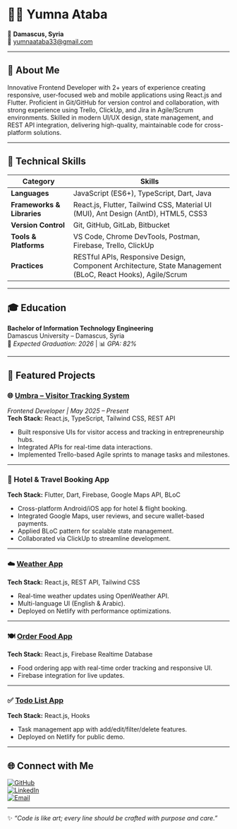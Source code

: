 # 👩‍💻 Yumna Ataba

📍 **Damascus, Syria**  
📧 [yumnaataba33@gmail.com](mailto:yumnataba33@gmail.com)

---

## 🔹 About Me
Innovative Frontend Developer with 2+ years of experience creating responsive, user-focused web and mobile applications using React.js and Flutter.
 Proficient in Git/GitHub for version control and collaboration, with strong experience using Trello, ClickUp, and Jira in Agile/Scrum environments.
 Skilled in modern UI/UX design, state management, and REST API integration, delivering high-quality, maintainable code for cross-platform solutions.

---

## 🔹 Technical Skills
| Category | Skills |
|----------|-------|
**Languages** | JavaScript (ES6+), TypeScript, Dart, Java  
**Frameworks & Libraries** | React.js, Flutter, Tailwind CSS, Material UI (MUI), Ant Design (AntD), HTML5, CSS3  
**Version Control** | Git, GitHub, GitLab, Bitbucket  
**Tools & Platforms** | VS Code, Chrome DevTools, Postman, Firebase, Trello, ClickUp  
**Practices** | RESTful APIs, Responsive Design, Component Architecture, State Management (BLoC, React Hooks), Agile/Scrum

---

## 🎓 Education
**Bachelor of Information Technology Engineering**  
Damascus University – Damascus, Syria  
📅 *Expected Graduation: 2026* | 📊 *GPA: 82%*

---

## 💼 Featured Projects

### 🌐 [Umbra – Visitor Tracking System](#)
*Frontend Developer | May 2025 – Present*  
**Tech Stack:** React.js, TypeScript, Tailwind CSS, REST API  
- Built responsive UIs for visitor access and tracking in entrepreneurship hubs.  
- Integrated APIs for real-time data interactions.  
- Implemented Trello-based Agile sprints to manage tasks and milestones.

---

### 📱 Hotel & Travel Booking App
**Tech Stack:** Flutter, Dart, Firebase, Google Maps API, BLoC  
- Cross-platform Android/iOS app for hotel & flight booking.  
- Integrated Google Maps, user reviews, and secure wallet-based payments.  
- Applied BLoC pattern for scalable state management.  
- Collaborated via ClickUp to streamline development.

---

### ☁️ [Weather App](https://profound-jelly-5292c6.netlify.app/)  
**Tech Stack:** React.js, REST API, Tailwind CSS  
- Real-time weather updates using OpenWeather API.  
- Multi-language UI (English & Arabic).  
- Deployed on Netlify with performance optimizations.

---

### 🍽️ [Order Food App](https://leafy-cuchufli-a04fc1.netlify.app/)  
**Tech Stack:** React.js, Firebase Realtime Database  
- Food ordering app with real-time order tracking and responsive UI.  
- Firebase integration for live updates.

---

### ✅ [Todo List App](https://zingy-biscotti-9f0021.netlify.app/)  
**Tech Stack:** React.js, Hooks  
- Task management app with add/edit/filter/delete features.  
- Deployed on Netlify for public demo.

---

## 🌐 Connect with Me
[![GitHub](https://img.shields.io/badge/GitHub-100000?style=for-the-badge&logo=github&logoColor=white)](https://github.com/YumnaAtaba3)  
[![LinkedIn](https://img.shields.io/badge/LinkedIn-0A66C2?style=for-the-badge&logo=linkedin&logoColor=white)](https://www.linkedin.com/in/yumna-ataba-b263802aa)  
[![Email](https://img.shields.io/badge/Email-D14836?style=for-the-badge&logo=gmail&logoColor=white)](mailto:yumnaataba33@gmail.com)

---

✨ *“Code is like art; every line should be crafted with purpose and care.”*
